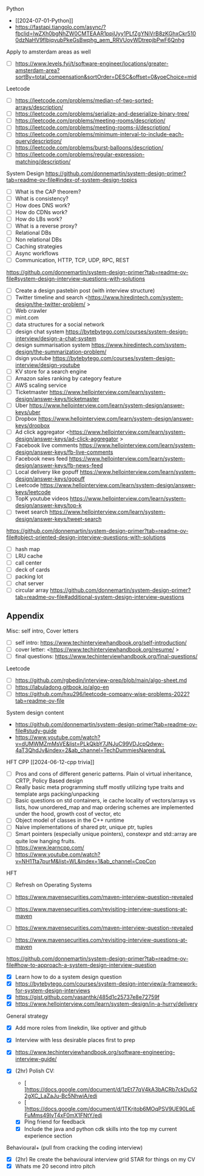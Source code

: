 Python
- [[2024-07-01-Python]]
- <https://fastapi.tiangolo.com/async/?fbclid=IwZXh0bgNhZW0CMTEAAR1ppjUyy1PLfZgYNiVrB8zKGhxCkr5100dzNaHV9flbjqvubPkeGsBwphg_aem_RRVUoyWDtrepjbPwF6Qnhg>

Apply to amsterdam areas as well
- [ ] <https://www.levels.fyi/t/software-engineer/locations/greater-amsterdam-area?sortBy=total_compensation&sortOrder=DESC&offset=0&yoeChoice=mid>

Leetcode
- [ ] <https://leetcode.com/problems/median-of-two-sorted-arrays/description/>
- [ ] <https://leetcode.com/problems/serialize-and-deserialize-binary-tree/>
- [ ] <https://leetcode.com/problems/meeting-rooms/description/>
- [ ] <https://leetcode.com/problems/meeting-rooms-ii/description/>
- [ ] <https://leetcode.com/problems/minimum-interval-to-include-each-query/description/>
- [ ] <https://leetcode.com/problems/burst-balloons/description/>
- [ ] <https://leetcode.com/problems/regular-expression-matching/description/>

System Design
<https://github.com/donnemartin/system-design-primer?tab=readme-ov-file#index-of-system-design-topics>
- [ ] What is the CAP theorem?
- [ ] What is consistency?
- [ ] How does DNS work?
- [ ] How do CDNs work?
- [ ] How do LBs work?
- [ ] What is a reverse proxy?
- [ ] Relational DBs
- [ ] Non relational DBs
- [ ] Caching strategies
- [ ] Async workflows
- [ ] Communication, HTTP, TCP, UDP, RPC, REST

<https://github.com/donnemartin/system-design-primer?tab=readme-ov-file#system-design-interview-questions-with-solutions>
- [ ] Create a design pastebin post (with interview structure)
- [ ] Twitter timeline and search <https://www.hiredintech.com/system-design/the-twitter-problem/ >
- [ ] Web crawler
- [ ] mint.com
- [ ] data structures for a social network
- [ ] design chat system <https://bytebytego.com/courses/system-design-interview/design-a-chat-system>
- [ ] design summarisation system <https://www.hiredintech.com/system-design/the-summarization-problem/>
- [ ] dsign youtube <https://bytebytego.com/courses/system-design-interview/design-youtube>
- [ ] KV store for a search engine
- [ ] Amazon sales ranking by category feature
- [ ] AWS scaling service
- [ ] Ticketmaster <https://www.hellointerview.com/learn/system-design/answer-keys/ticketmaster>
- [ ] Uber <https://www.hellointerview.com/learn/system-design/answer-keys/uber>
- [ ] Dropbox <https://www.hellointerview.com/learn/system-design/answer-keys/dropbox>
- [ ] Ad click aggregator <https://www.hellointerview.com/learn/system-design/answer-keys/ad-click-aggregator >
- [ ] Facebook live comments <https://www.hellointerview.com/learn/system-design/answer-keys/fb-live-comments>
- [ ] Facebook news feed <https://www.hellointerview.com/learn/system-design/answer-keys/fb-news-feed>
- [ ] Local delivery like gopuff <https://www.hellointerview.com/learn/system-design/answer-keys/gopuff>
- [ ] Leetcode <https://www.hellointerview.com/learn/system-design/answer-keys/leetcode>
- [ ] TopK youtube videos <https://www.hellointerview.com/learn/system-design/answer-keys/top-k>
- [ ] tweet search <https://www.hellointerview.com/learn/system-design/answer-keys/tweet-search>

<https://github.com/donnemartin/system-design-primer?tab=readme-ov-file#object-oriented-design-interview-questions-with-solutions>
- [ ] hash map
- [ ] LRU cache
- [ ] call center
- [ ] deck of cards
- [ ] packing lot
- [ ] chat server
- [ ] circular array
<https://github.com/donnemartin/system-design-primer?tab=readme-ov-file#additional-system-design-interview-questions>

## Appendix

Misc: self intro, Cover letters
- [ ] self intro: <https://www.techinterviewhandbook.org/self-introduction/>
- [ ] cover letter: <https://www.techinterviewhandbook.org/resume/ >
- [ ] final questions: <https://www.techinterviewhandbook.org/final-questions/>

Leetcode
- [ ] <https://github.com/rgbedin/interview-prep/blob/main/algo-sheet.md>
- [ ] <https://labuladong.gitbook.io/algo-en>
- [ ] <https://github.com/hxu296/leetcode-company-wise-problems-2022?tab=readme-ov-file>

System design content
- <https://github.com/donnemartin/system-design-primer?tab=readme-ov-file#study-guide>
- <https://www.youtube.com/watch?v=dUMWMZmMsVE&list=PLkQkbY7JNJuC99VDJcpQdww-4aT3QhdJv&index=2&ab_channel=TechDummiesNarendraL>

HFT CPP [[2024-06-12-cpp trivia]]
- [ ] Pros and cons of different generic patterns. Plain ol virtual inheritance, CRTP, Policy Based design
- [ ] Really basic meta programming stuff mostly utilizing type traits and template args packing/unpacking
- [ ] Basic questions on std containers, ie cache locality of vectors/arrays vs lists, how unordered_map and map ordering schemes are implemented under the hood, growth cost of vector, etc
- [ ] Object model of classes in the C++ runtime
- [ ] Naive implementations of shared ptr, unique ptr, tuples
- [ ] Smart pointers (especially unique pointers), constexpr and std::array are quite low hanging fruits.
- [ ] <https://www.learncpp.com/>
- [ ] <https://www.youtube.com/watch?v=NH1Tta7purM&list=WL&index=1&ab_channel=CppCon>

HFT
- [ ] Refresh on Operating Systems
- [ ] <https://www.mavensecurities.com/maven-interview-question-revealed>
- [ ] <https://www.mavensecurities.com/revisiting-interview-questions-at-maven>
- [ ] <https://www.mavensecurities.com/maven-interview-question-revealed>
- [ ] <https://www.mavensecurities.com/revisiting-interview-questions-at-maven>


<https://github.com/donnemartin/system-design-primer?tab=readme-ov-file#how-to-approach-a-system-design-interview-question>
- [x] Learn how to do a system design question
- [x] <https://bytebytego.com/courses/system-design-interview/a-framework-for-system-design-interviews>
- [x] <https://gist.github.com/vasanthk/485d1c25737e8e72759f>
- [x] <https://www.hellointerview.com/learn/system-design/in-a-hurry/delivery>

General strategy
- [x] Add more roles from linekdin, like optiver and github
- [x] Interview with less desirable places first to prep
- [x] <https://www.techinterviewhandbook.org/software-engineering-interview-guide/>

- [x] (2hr) Polish CV:
	- [ ]<https://docs.google.com/document/d/1zEt77qV4kA3bACRb7ckDu522gXC_LaZaJu-Bc5NhwiA/edi>
	- [ ]<https://docs.google.com/document/d/1TKrjtob6MOqPSV9UE90LqEFuMms49IvT4xF0mX1FNtY/edi>
	- [x] Ping friend for feedback
	- [x] Include the java and python cdk skills into the top my current experience section

Behavioural+ (pull from cracking the coding interview)
- [x] (2hr) Re create the behavioural interview grid STAR for things on my CV
- [x] Whats me 20 second intro pitch
